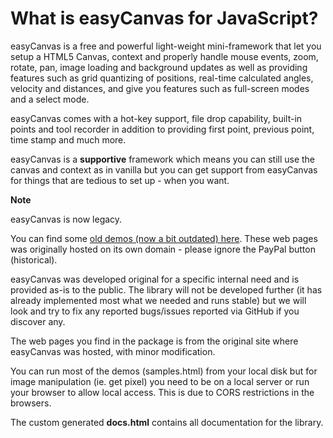What is easyCanvas for JavaScript?
==================================

easyCanvas is a free and powerful light-weight mini-framework that let
you setup a HTML5 Canvas, context and properly handle mouse events, zoom,
rotate, pan, image loading and background updates as well as providing 
features such as grid quantizing of positions, real-time calculated 
angles, velocity and distances, and give you features such as 
full-screen modes and a select mode.

easyCanvas comes with a hot-key support, file drop capability, built-in 
points and tool recorder in addition to providing first point, previous 
point, time stamp and much more.

easyCanvas is a **supportive** framework which means you can still use 
the canvas and context as in vanilla but you can get support from 
easyCanvas for things that are tedious to set up - when you want.


**Note**

easyCanvas is now legacy.

You can find some [old demos (now a bit outdated) here](http://epistemex.github.io/easyCanvas/).
These web pages was originally hosted on its own domain - please ignore the PayPal button (historical).

easyCanvas was developed original for a specific internal need and is 
provided as-is to the public. The library will not be developed further 
(it has already implemented most what we needed and runs stable) but we 
will look and try to fix any reported bugs/issues reported via GitHub if 
you discover any.

The web pages you find in the package is from the original site where 
easyCanvas was hosted, with minor modification.

You can run most of the demos (samples.html) from your local disk but 
for image manipulation (ie. get pixel) you need to be on a local
server or run your browser to allow local access. This is due to CORS 
restrictions in the browsers.


The custom generated **docs.html** contains all documentation for the 
library.

